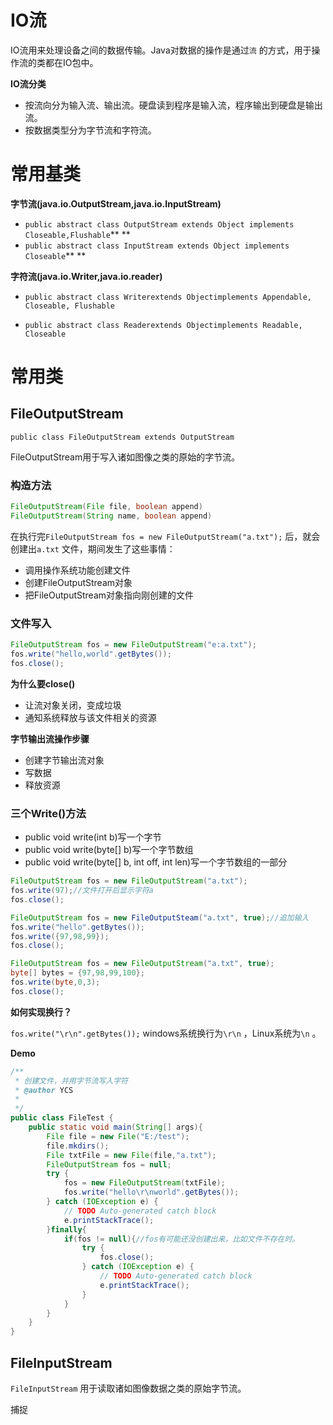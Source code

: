 # IO流

IO流用来处理设备之间的数据传输。Java对数据的操作是通过`流` 的方式，用于操作流的类都在IO包中。

**IO流分类**

* 按流向分为输入流、输出流。硬盘读到程序是输入流，程序输出到硬盘是输出流。
* 按数据类型分为字节流和字符流。

# 常用基类

**字节流\(java.io.OutputStream,java.io.InputStream\)**

* `public abstract class OutputStream extends Object implements Closeable,Flushable`** **
* `public abstract class InputStream extends Object implements Closeable`** **

**字符流\(java.io.Writer,java.io.reader\)**

* `public abstract class Writerextends Objectimplements Appendable, Closeable, Flushable`

* `public abstract class Readerextends Objectimplements Readable, Closeable`

# 常用类

## FileOutputStream

`public class FileOutputStream extends OutputStream`

FileOutputStream用于写入诸如图像之类的原始的字节流。

### 构造方法

```java
FileOutputStream(File file, boolean append) 
FileOutputStream(String name, boolean append)
```

在执行完`FileOutputStream fos = new FileOutputStream("a.txt");` 后，就会创建出`a.txt` 文件，期间发生了这些事情：

* 调用操作系统功能创建文件
* 创建FileOutputStream对象
* 把FileOutputStream对象指向刚创建的文件

### 文件写入

```java
FileOutputStream fos = new FileOutputStream("e:a.txt");
fos.write("hello,world".getBytes());
fos.close();
```

**为什么要close\(\)**

* 让流对象关闭，变成垃圾
* 通知系统释放与该文件相关的资源

**字节输出流操作步骤**

* 创建字节输出流对象
* 写数据
* 释放资源

### 三个Write\(\)方法

* public void write\(int b\)写一个字节
* public void write\(byte\[\] b\)写一个字节数组
* public void write\(byte\[\] b, int off, int len\)写一个字节数组的一部分

```java
FileOutputStream fos = new FileOutputStream("a.txt");
fos.write(97);//文件打开后显示字符a
fos.close();
```

```java
FileOutputStream fos = new FileOutputSteam("a.txt", true);//追加输入
fos.write("hello".getBytes());
fos.write({97,98,99});
fos.close();
```

```java
FileOutputStream fos = new FileOutputStream("a.txt", true);
byte[] bytes = {97,98,99,100};
fos.write(byte,0,3);
fos.close();
```

**如何实现换行？**

`fos.write("\r\n".getBytes());` windows系统换行为`\r\n` ，Linux系统为`\n` 。

**Demo**

```java
/**
 * 创建文件，并用字节流写入字符
 * @author YCS
 *
 */
public class FileTest {
    public static void main(String[] args){
        File file = new File("E:/test");
        file.mkdirs();
        File txtFile = new File(file,"a.txt");
        FileOutputStream fos = null;
        try {
            fos = new FileOutputStream(txtFile);
            fos.write("hello\r\nworld".getBytes());
        } catch (IOException e) {
            // TODO Auto-generated catch block
            e.printStackTrace();
        }finally{
            if(fos != null){//fos有可能还没创建出来，比如文件不存在时。
                try {
                    fos.close();
                } catch (IOException e) {
                    // TODO Auto-generated catch block
                    e.printStackTrace();
                }
            }
        }
    }
}
```

## FileInputStream

`FileInputStream` 用于读取诸如图像数据之类的原始字节流。

捕捉



